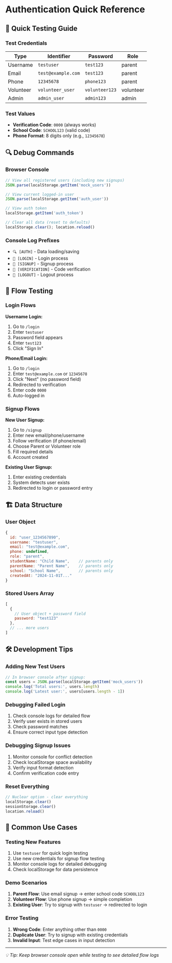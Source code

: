 # Authentication Quick Reference

## 🚀 Quick Testing Guide

### Test Credentials

| Type | Identifier | Password | Role |
|------|------------|----------|------|
| Username | `testuser` | `test123` | parent |
| Email | `test@example.com` | `test123` | parent |
| Phone | `12345678` | `phone123` | parent |
| Volunteer | `volunteer_user` | `volunteer123` | volunteer |
| Admin | `admin_user` | `admin123` | admin |

### Test Values

- **Verification Code**: `0000` (always works)
- **School Code**: `SCHOOL123` (valid code)
- **Phone Format**: 8 digits only (e.g., `12345678`)

## 🔍 Debug Commands

### Browser Console

```javascript
// View all registered users (including new signups)
JSON.parse(localStorage.getItem('mock_users'))

// View current logged-in user
JSON.parse(localStorage.getItem('auth_user'))

// View auth token
localStorage.getItem('auth_token')

// Clear all data (reset to defaults)
localStorage.clear(); location.reload()
```

### Console Log Prefixes

- `🔍 [AUTH]` - Data loading/saving
- `🔐 [LOGIN]` - Login process
- `📝 [SIGNUP]` - Signup process  
- `🔐 [VERIFICATION]` - Code verification
- `🚪 [LOGOUT]` - Logout process

## 📱 Flow Testing

### Login Flows

**Username Login:**
1. Go to `/login`
2. Enter `testuser` 
3. Password field appears
4. Enter `test123`
5. Click "Sign In"

**Phone/Email Login:**
1. Go to `/login`
2. Enter `test@example.com` or `12345678`
3. Click "Next" (no password field)
4. Redirected to verification
5. Enter code `0000`
6. Auto-logged in

### Signup Flows

**New User Signup:**
1. Go to `/signup`
2. Enter new email/phone/username
3. Follow verification (if phone/email)
4. Choose Parent or Volunteer role
5. Fill required details
6. Account created

**Existing User Signup:**
1. Enter existing credentials
2. System detects user exists
3. Redirected to login or password entry

## 🏗️ Data Structure

### User Object
```javascript
{
  id: "user_1234567890",
  username: "testuser", 
  email: "test@example.com",
  phone: undefined,
  role: "parent",
  studentName: "Child Name",    // parents only
  parentName: "Parent Name",    // parents only  
  school: "School Name",        // parents only
  createdAt: "2024-11-01T..."
}
```

### Stored Users Array
```javascript
[
  {
    // User object + password field
    password: "test123"
  },
  // ... more users
]
```

## 🛠️ Development Tips

### Adding New Test Users

```javascript
// In browser console after signup:
const users = JSON.parse(localStorage.getItem('mock_users'))
console.log('Total users:', users.length)
console.log('Latest user:', users[users.length - 1])
```

### Debugging Failed Login

1. Check console logs for detailed flow
2. Verify user exists in stored users
3. Check password matches
4. Ensure correct input type detection

### Debugging Signup Issues

1. Monitor console for conflict detection
2. Check localStorage space availability
3. Verify input format detection
4. Confirm verification code entry

### Reset Everything

```javascript
// Nuclear option - clear everything
localStorage.clear()
sessionStorage.clear()
location.reload()
```

## 🎯 Common Use Cases

### Testing New Features

1. Use `testuser` for quick login testing
2. Use new credentials for signup flow testing  
3. Monitor console logs for detailed debugging
4. Check localStorage for data persistence

### Demo Scenarios

1. **Parent Flow**: Use email signup → enter school code `SCHOOL123`
2. **Volunteer Flow**: Use phone signup → simple completion
3. **Existing User**: Try to signup with `testuser` → redirected to login

### Error Testing

1. **Wrong Code**: Enter anything other than `0000`
2. **Duplicate User**: Try to signup with existing credentials
3. **Invalid Input**: Test edge cases in input detection

---

*💡 Tip: Keep browser console open while testing to see detailed flow logs*

